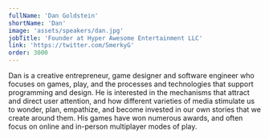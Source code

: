 ```yaml
---
fullName: 'Dan Goldstein'
shortName: 'Dan'
image: 'assets/speakers/dan.jpg'
jobTitle: 'Founder at Hyper Awesome Entertainment LLC'
link: 'https://twitter.com/SmerkyG'
order: 3000
---
```


Dan is a creative entrepreneur, game designer and software engineer who focuses on games, play, and the processes and technologies that support programming and design. He is interested in the mechanisms that attract and direct user attention, and how different varieties of media stimulate us to wonder, plan, empathize, and become invested in our own stories that we create around them. His games have won numerous awards, and often focus on online and in-person multiplayer modes of play.